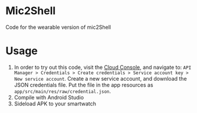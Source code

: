 # Mic2Shell
Code for the wearable version of mic2Shell

# Usage
1. In order to try out this code, visit the [Cloud Console](https://console.cloud.google.com/), and
navigate to:
`API Manager > Credentials > Create credentials > Service account key > New service account`.
Create a new service account, and download the JSON credentials file. Put the file in the app
resources as `app/src/main/res/raw/credential.json`.
2. Compile with Android Studio
3. Sideload APK to your smartwatch
